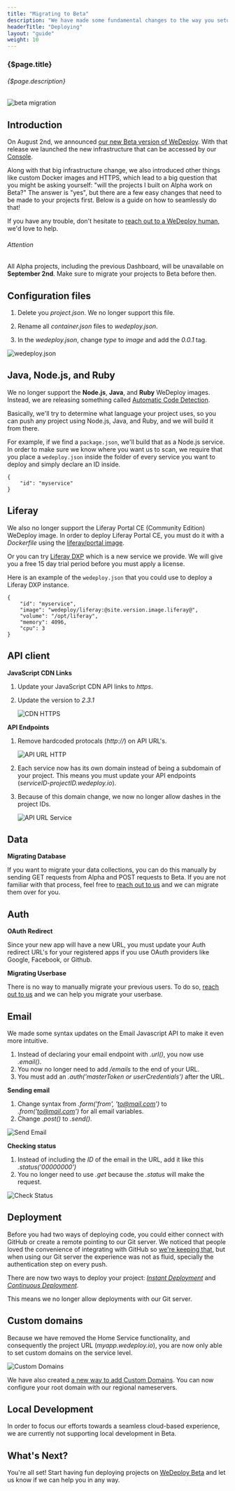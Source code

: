 ```yaml
---
title: "Migrating to Beta"
description: "We have made some fundamental changes to the way you setup your project source code and simplified the way you deploy your apps. Walk through these easy steps and your project will be ready for deployment."
headerTitle: "Deploying"
layout: "guide"
weight: 10
---
```


### {$page.title}

###### {$page.description}

![beta migration](/images/docs/deploy/migration--beta-migration.png)

## Introduction

On August 2nd, we announced [our new Beta version of WeDeploy](/blog/wedeploy-beta-our-biggest-release-yet.html). With that release we launched the new infrastructure that can be accessed by our [Console](https://console.wedeploy.com).

Along with that big infrastructure change, we also introduced other things like custom Docker images and HTTPS, which lead to a big question that you might be asking yourself: "will the projects I built on Alpha work on Beta?" The answer is "yes", but there are a few easy changes that need to be made to your projects first. Below is a guide on how to seamlessly do that!

If you have any trouble, don't hesitate to <a href="javascript:Intercom('show');">reach out to a WeDeploy human</a>, we'd love to help.

<aside>

###### <span class="icon-16-alert"></span> Attention

All Alpha projects, including the previous Dashboard, will be unavailable on **September 2nd**. Make sure to migrate your projects to Beta before then.

</aside>

<article id="1">

## Configuration files

1. Delete you _project.json_. We no longer support this file.

2. Rename all _container.json_ files to _wedeploy.json_.

3. In the _wedeploy.json_, change _type_ to _image_ and add the _0.0.1_ tag.

![wedeploy.json](/images/docs/deploy/migration--wedeploy-json.png)

</article>

<article id="2">

## Java, Node.js, and Ruby

We no longer support the **Node.js**, **Java**, and **Ruby** WeDeploy images. Instead, we are releasing something called [Automatic Code Detection](/docs/deploy/gettings-started.html#3).

Basically, we'll try to determine what language your project uses, so you can push any project using Node.js, Java, and Ruby, and we will build it from there.

For example, if we find a `package.json`, we'll build that as a Node.js service. In order to make sure we know where you want us to scan, we require that you place a `wedeploy.json` inside the folder of every service you want to deploy and simply declare an ID inside.

```application/json
{
	"id": "myservice"
}
```

</article>

<article id="3">

## Liferay

We also no longer support the Liferay Portal CE (Community Edition) WeDeploy image. In order to deploy Liferay Portal CE, you must do it with a _Dockerfile_ using the [liferay/portal image](https://hub.docker.com/r/liferay/portal/).

Or you can try [Liferay DXP](/docs/deploy/deploying-liferay-dxp.html) which is a new service we provide. We will give you a free 15 day trial period before you must apply a license.

Here is an example of the `wedeploy.json` that you could use to deploy a Liferay DXP instance.

```application/json
{
	"id": "myservice",
	"image": "wedeploy/liferay:@site.version.image.liferay@",
	"volume": "/opt/liferay",
	"memory": 4096,
	"cpu": 3
}
```

</article>

<article id="4">

## API client

**JavaScript CDN Links**

1. Update your JavaScript CDN API links to _https_.

2. Update the version to _2.3.1_

	![CDN HTTPS](/images/docs/deploy/migration--cdn-https.png)

**API Endpoints**

1. Remove hardcoded protocals (_http://_) on API URL's.

	![API URL HTTP](/images/docs/deploy/migration--api-url-http.png)

2. Each service now has its own domain instead of being a subdomain of your project. This means you must update your API endpoints (_serviceID-projectID.wedeploy.io_).

3. Because of this domain change, we now no longer allow dashes in the project IDs.

	![API URL Service](/images/docs/deploy/migration--api-url-service.png)

</article>

<article id="5">

## Data

**Migrating Database**

If you want to migrate your data collections, you can do this manually by sending GET requests from Alpha and POST requests to Beta. If you are not familiar with that process, feel free to <a href="javascript:Intercom('show');">reach out to us</a> and we can migrate them over for you.

</article>

<article id="6">

## Auth

**OAuth Redirect**

Since your new app will have a new URL, you must update your Auth redirect URL's for your registered apps if you use OAuth providers like Google, Facebook, or Github.

**Migrating Userbase**

There is no way to manually migrate your previous users. To do so, <a href="javascript:Intercom('show');">reach out to us</a> and we can help you migrate your userbase.

</article>

<article id="7">

## Email

We made some syntax updates on the Email Javascript API to make it even more intuitive.

1. Instead of declaring your email endpoint with _.url()_, you now use _.email()_.
2. You now no longer need to add _/emails_ to the end of your URL.
3. You must add an _.auth('masterToken or userCredentials')_ after the URL.

**Sending email**

1. Change syntax from _.form('from', 'to@mail.com')_ to _.from('to@mail.com')_ for all email variables.
2. Change _.post()_ to _.send()_.

![Send Email](/images/docs/deploy/migration--send-email.png)

**Checking status**

1. Instead of including the _ID_ of the email in the URL, add it like this _.status('00000000')_
2. You no longer need to use _.get_ because the _.status_ will make the request.

![Check Status](/images/docs/deploy/migration--check-email-status.png)

</article>

<article id="8">

## Deployment

Before you had two ways of deploying code, you could either connect with GitHub or create a remote pointing to our Git server. We noticed that people loved the convenience of integrating with GitHub so [we're keeping that](/docs/deploy/continuous-deployment.html), but when using our Git server the experience was not as fluid, specially the authentication step on every push.

There are now two ways to deploy your project: _[Instant Deployment](/docs/deploy/instant-deployment.html)_ and _[Continuous Deployment](/docs/deploy/constant-deployment.html)_.

This means we no longer allow deployments with our Git server.

</article>

<article id="9">

## Custom domains

Because we have removed the Home Service functionality, and consequently the project URL (_myapp.wedeploy.io_), you are now only able to set custom domains on the service level.

![Custom Domains](/images/docs/deploy/migration--custom-domains.png)

We have also created [a new way to add Custom Domains](/docs/intro/custom-domains.html#2). You can now configure your root domain with our regional nameservers.

</article>

<article id="10">

## Local Development

In order to focus our efforts towards a seamless cloud-based experience, we are currently not supporting local development in Beta.

</article>

## What's Next?

You're all set! Start having fun deploying projects on [WeDeploy Beta](https://console.wedeploy.com) and let us know if we can help you in any way.
